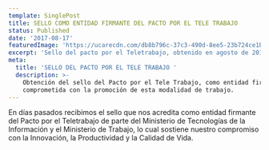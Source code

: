 ```yaml
---
template: SinglePost
title: SELLO COMO ENTIDAD FIRMANTE DEL PACTO POR EL TELE TRABAJO
status: Published
date: '2017-08-17'
featuredImage: 'https://ucarecdn.com/db8b796c-37c3-490d-8ee5-23b724ce1b66/'
excerpt: 'Sello del pacto por el Teletrabajo, obtenido en agosto de 2016'
meta:
  title: 'SELLO DEL PACTO POR EL TELE TRABAJO '
  description: >-
    Obtención del sello del Pacto por el Tele Trabajo, como entidad firmante y
    comprometida con la promoción de esta modalidad de trabajo.
---
```

<!--StartFragment-->

En días pasados recibimos el sello que nos acredita como entidad firmante del Pacto por el Teletrabajo de parte del Ministerio de Tecnologías de la Información y el Ministerio de Trabajo, lo cual sostiene nuestro compromiso con la Innovación, la Productividad y la Calidad de Vida.

<!--EndFragment-->